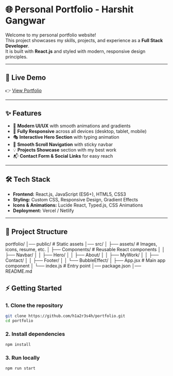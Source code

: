 # 🌐 Personal Portfolio - Harshit Gangwar

Welcome to my personal portfolio website!  
This project showcases my skills, projects, and experience as a **Full Stack Developer**.  
It is built with **React.js** and styled with modern, responsive design principles.  

---

## 🚀 Live Demo  
👉 [View Portfolio](https://portfolio-vsas.vercel.app/)  

---

## ✨ Features  
- 🎨 **Modern UI/UX** with smooth animations and gradients  
- 📱 **Fully Responsive** across all devices (desktop, tablet, mobile)  
- 🎭 **Interactive Hero Section** with typing animation  
- 🔗 **Smooth Scroll Navigation** with sticky navbar  
- 💡 **Projects Showcase** section with my best work  
- 📬 **Contact Form & Social Links** for easy reach  

---

## 🛠️ Tech Stack  
- **Frontend:** React.js, JavaScript (ES6+), HTML5, CSS3  
- **Styling:** Custom CSS, Responsive Design, Gradient Effects  
- **Icons & Animations:** Lucide React, Typed.js, CSS Animations  
- **Deployment:** Vercel / Netlify  

---

## 📂 Project Structure  
portfolio/
│── public/ # Static assets
│── src/
│ ├── assets/ # Images, icons, resume, etc.
│ ├── Components/ # Reusable React components
│ │ ├── Navbar/
│ │ ├── Hero/
│ │ ├── About/
│ │ ├── MyWork/
│ │ ├── Contact/
│ │ ├── Footer/
│ │ └── BubbleEffect/
│ ├── App.jsx # Main app component
│ └── index.js # Entry point
│── package.json
│── README.md


## ⚡ Getting Started  

### 1. Clone the repository  
```bash
git clone https://github.com/h1a2r3s4h/portfolio.git
cd portfolio
```

### 2. Install dependencies
```bash
npm install
```
### 3. Run locally
```bash
npm run start
```



